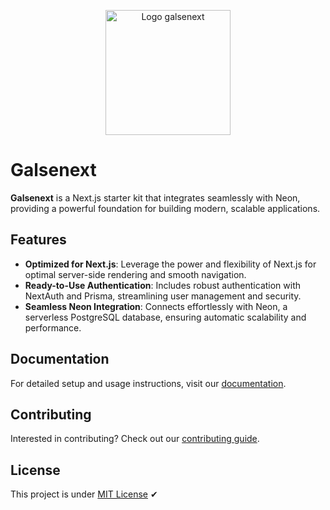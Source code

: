<p align="center">
  <img src="https://galsenext.vercel.app/_next/static/media/galsenext.e19bf31a.svg" alt="Logo galsenext" width="200">
</p>

# Galsenext

**Galsenext** is a Next.js starter kit that integrates seamlessly with Neon, providing a powerful foundation for building modern, scalable applications.

## Features

- **Optimized for Next.js**: Leverage the power and flexibility of Next.js for optimal server-side rendering and smooth navigation.
- **Ready-to-Use Authentication**: Includes robust authentication with NextAuth and Prisma, streamlining user management and security.
- **Seamless Neon Integration**: Connects effortlessly with Neon, a serverless PostgreSQL database, ensuring automatic scalability and performance.

## Documentation

For detailed setup and usage instructions, visit our [documentation](https://galsenext-docs.vercel.app/docs).

## Contributing

Interested in contributing? Check out our [contributing guide](https://github.com/mouhamedhanne/Galsenext/contributing).


## License

This project is under [MIT License](LICENSE.md) ✔
